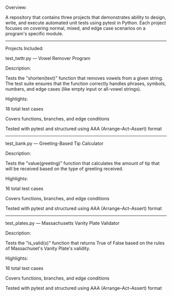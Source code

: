 Overview: 

A repository that contains three projects that demonstrates ability to design, write, and execute automated unit tests using pytest in Python. Each project focuses on covering normal, mixed, and edge case scenarios on a program's specific module. 
_____________________________________

Projects Included:

  test_twttr.py — Vowel Remover Program

  Description:

  Tests the "shorten(text)" function that removes vowels from a given string. The test suite ensures that the function correctly handles phrases, symbols, numbers, and edge cases (like empty input or all-vowel strings).

  Highlights:

  18 total test cases 

  Covers functions, branches, and edge conditions

  Tested with pytest and structured using AAA (Arrange–Act–Assert) format

  _____________________________________

  test_bank.py — Greeting-Based Tip Calculator
  
  Description:

  Tests the "value(greeting)" function that calculates the amount of tip that will be received based on the type of greeting received.

  Highlights:

  16 total test cases 

  Covers functions, branches, and edge conditions

  Tested with pytest and structured using AAA (Arrange–Act–Assert) format

  _____________________________________

  test_plates.py — Massachusetts Vanity Plate Validator
  
  Description:

  Tests the "is_valid(s)" function that returns True of False based on the rules of Massachuset's Vanity Plate's validity.

  Highlights:

  16 total test cases 

  Covers functions, branches, and edge conditions

  Tested with pytest and structured using AAA (Arrange–Act–Assert) format
